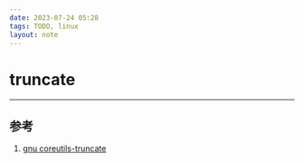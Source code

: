 ```yaml
---
date: 2023-07-24 05:28
tags: TODO, linux
layout: note
---
```


# truncate

---

## 参考

1. [gnu coreutils-truncate](https://www.gnu.org/software/coreutils/manual/html_node/truncate-invocation.html#truncate-invocation)
